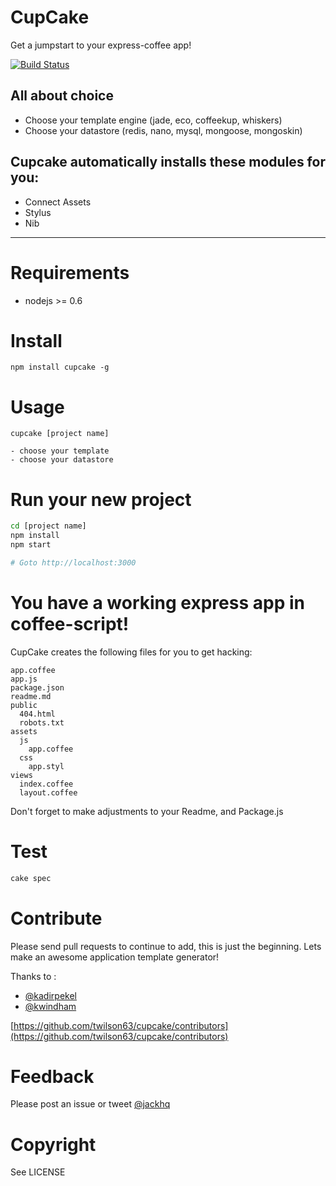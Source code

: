 # CupCake

Get a jumpstart to your express-coffee app!

[![Build Status](https://secure.travis-ci.org/twilson63/cupcake.png)](http://travis-ci.org/twilson63/cupcake)

## All about choice

* Choose your template engine (jade, eco, coffeekup, whiskers)
* Choose your datastore (redis, nano, mysql, mongoose, mongoskin)

## Cupcake automatically installs these modules for you:

* Connect Assets
* Stylus
* Nib

---

# Requirements

* nodejs >= 0.6

# Install

```
npm install cupcake -g
```

# Usage

```
cupcake [project name]

- choose your template
- choose your datastore
```
    
# Run your new project

``` sh
cd [project name]
npm install 
npm start

# Goto http://localhost:3000
```

# You have a working express app in coffee-script!

CupCake creates the following files for you to get hacking:

```
app.coffee
app.js
package.json
readme.md
public
  404.html
  robots.txt
assets
  js
    app.coffee
  css
    app.styl
views
  index.coffee
  layout.coffee
```

Don't forget to make adjustments to your Readme, and Package.js

# Test

``` sh
cake spec
```
# Contribute

Please send pull requests to continue to add, this is just the
beginning.  Lets make an awesome application template generator!

Thanks to :

- [@kadirpekel](https://github.com/coffeemate)
- [@kwindham](https://github.com/gradus)

[https://github.com/twilson63/cupcake/contributors](https://github.com/twilson63/cupcake/contributors)

# Feedback

Please post an issue or tweet [@jackhq](http://twitter.com/jackhq)

# Copyright

See LICENSE



